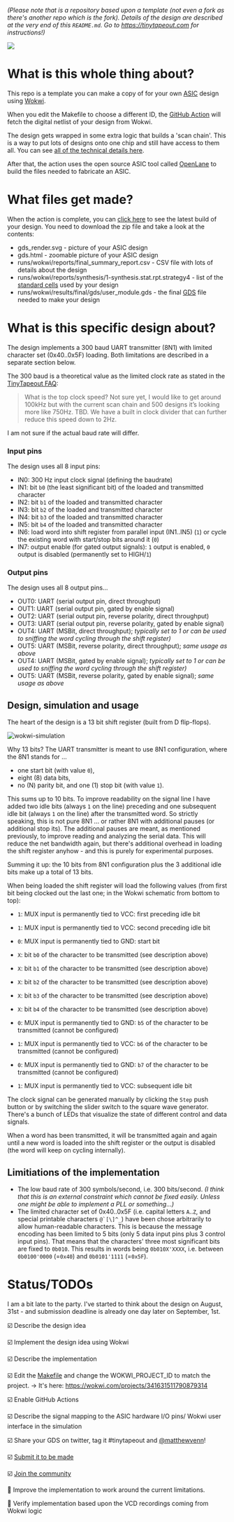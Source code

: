 *(Please note that is a repository based upon a template (not even a fork as there's another repo which is the fork). Details of the design are described at the very end of this `README.md`. Go to https://tinytapeout.com for instructions!)*

![](../../workflows/wokwi/badge.svg)

# What is this whole thing about?

This repo is a template you can make a copy of for your own [ASIC](https://www.zerotoasiccourse.com/terminology/asic/) design using [Wokwi](https://wokwi.com/).

When you edit the Makefile to choose a different ID, the [GitHub Action](.github/workflows/wokwi.yaml) will fetch the digital netlist of your design from Wokwi.

The design gets wrapped in some extra logic that builds a 'scan chain'. This is a way to put lots of designs onto one chip and still have access to them all. You can see [all of the technical details here](https://github.com/mattvenn/scan_wrapper).

After that, the action uses the open source ASIC tool called [OpenLane](https://www.zerotoasiccourse.com/terminology/openlane/) to build the files needed to fabricate an ASIC.

# What files get made?

When the action is complete, you can [click here](https://github.com/mattvenn/wokwi-verilog-gds-test/actions) to see the latest build of your design. You need to download the zip file and take a look at the contents:

* gds_render.svg - picture of your ASIC design
* gds.html - zoomable picture of your ASIC design
* runs/wokwi/reports/final_summary_report.csv  - CSV file with lots of details about the design
* runs/wokwi/reports/synthesis/1-synthesis.stat.rpt.strategy4 - list of the [standard cells](https://www.zerotoasiccourse.com/terminology/standardcell/) used by your design
* runs/wokwi/results/final/gds/user_module.gds - the final [GDS](https://www.zerotoasiccourse.com/terminology/gds2/) file needed to make your design


# What is this specific design about?

The design implements a 300 baud UART transmitter (8N1) with limited character set (0x40..0x5F) loading. Both limitations are described in a separate section below.

The 300 baud is a theoretical value as the limited clock rate as stated in the [TinyTapeout FAQ](https://docs.google.com/document/d/1HeUJ5RWxnGo36LE1jp5CoCfBO91wTzGANzlKC_vVfFI/):

>What is the top clock speed?
>Not sure yet, I would like to get around 100kHz but with the current scan chain and 500 designs it’s looking more like 750Hz. TBD. We have a built in clock divider that can further reduce this speed down to 2Hz.

I am not sure if the actual baud rate will differ.


### Input pins

The design uses all 8 input pins:

* IN0: 300 Hz input clock signal (defining the baudrate)
* IN1: bit `b0` (the least significant bit) of the loaded and transmitted character
* IN2: bit `b1` of the loaded and transmitted character
* IN3: bit `b2` of the loaded and transmitted character
* IN4: bit `b3` of the loaded and transmitted character
* IN5: bit `b4` of the loaded and transmitted character
* IN6: load word into shift register from parallel input (IN1..IN5) (`1`) or cycle the existing word with start/stop bits around it (`0`)
* IN7: output enable (for gated output signals): `1` output is enabled, `0` output is disabled (permanently set to HIGH/`1`)


### Output pins

The design uses all 8 output pins...

* OUT0: UART (serial output pin, direct throughput)
* OUT1: UART (serial output pin, gated by enable signal)
* OUT2: UART (serial output pin, reverse polarity, direct throughput)
* OUT3: UART (serial output pin, reverse polarity, gated by enable signal)
* OUT4: UART (MSBit, direct throughput); *typically set to 1 or can be used to sniffing the word cycling through the shift register)*
* OUT5: UART (MSBit, reverse polarity, direct throughput); *same usage as above*
* OUT4: UART (MSBit, gated by enable signal); *typically set to 1 or can be used to sniffing the word cycling through the shift register)*
* OUT5: UART (MSBit, reverse polarity, gated by enable signal); *same usage as above*


## Design, simulation and usage

The heart of the design is a 13 bit shift register (built from D flip-flops).

![wokwi-simulation](https://user-images.githubusercontent.com/6305922/188118935-462412b2-4f26-4b63-ae8d-aac4dac185e6.png)

Why 13 bits? The UART transmitter is meant to use 8N1 configuration, where the 8N1 stands for ...

* one start bit (with value `0`),
* eight (8) data bits,
* no (N) parity bit, and one (1) stop bit (with value `1`). 

This sums up to 10 bits. To improve readability on the signal line I have added two idle bits (always `1` on the line) preceding and one subsequent idle bit (always `1` on the line) after the transmitted word. So strictly speaking, this is not pure 8N1 ... or rather 8N1 with additional pauses (or additional stop its). The additional pauses are meant, as mentioned previously, to improve reading and analyzing the serial data. This will reduce the net bandwidth again, but there's additional overhead in loading the shift register anyhow - and this is purely for experimental purposes.

Summing it up: the 10 bits from 8N1 configuration plus the 3 additional idle bits make up a total of 13 bits.

When being loaded the shift register will load the following values (from first bit being clocked out the last one; in the Wokwi schematic from bottom to top):

* `1`: MUX input is permanently tied to VCC: first preceding idle bit
* `1`: MUX input is permanently tied to VCC: second preceding idle bit

* `0`: MUX input is permanently tied to GND: start bit
* `X`: bit `b0` of the character to be transmitted (see description above)
* `X`: bit `b1` of the character to be transmitted (see description above)
* `X`: bit `b2` of the character to be transmitted (see description above)
* `X`: bit `b3` of the character to be transmitted (see description above)
* `X`: bit `b4` of the character to be transmitted (see description above)
* `0`: MUX input is permanently tied to GND: `b5` of the character to be transmitted (cannot be configured)
* `1`: MUX input is permanently tied to VCC: `b6` of the character to be transmitted (cannot be configured)
* `0`: MUX input is permanently tied to GND: `b7` of the character to be transmitted (cannot be configured)

* `1`: MUX input is permanently tied to VCC: subsequent idle bit


The clock signal can be generated manually by clicking the `Step` push button or by switching the slider switch to the square wave generator. There's a bunch of LEDs that visualize the state of different control and data signals.

When a word has been transmitted, it will be transmitted again and again until a new word is loaded into the shift register or the output is disabled (the word will keep on cycling internally).


## Limitiations of the implementation

* The low baud rate of 300 symbols/second, i.e. 300 bits/second. *(I think that this is an external constraint which cannot be fixed easily. Unless one might be able to implement a PLL or something...)*
* The limited character set of 0x40..0x5F (i.e. capital letters `A`..`Z`, and special printable characters ``@`[\]^_``) have been chose arbitrarily to allow human-readable characters. This is because the message encoding has been limited to 5 bits (only 5 data input pins plus 3 control input pins). That means that the characters' three most significant bits are fixed to `0b010`. This results in words being `0b010X'XXXX`, i.e. between `0b0100'0000` (=`0x40`) and `0b0101'1111` (=`0x5F`).


# Status/TODOs

I am a bit late to the party. I've started to think about the design on August, 31st - and submission deadline is already one day later on September, 1st.

☑️ Describe the design idea

☑️ Implement the design idea using Wokwi

☑️ Describe the implementation

☑️ Edit the [Makefile](Makefile) and change the WOKWI_PROJECT_ID to match the project. → It's here: https://wokwi.com/projects/341631511790879314

☑️ Enable GitHub Actions

☑️ Describe the signal mapping to the ASIC hardware I/O pins/ Wokwi user interface in the simulation

☑️ Share your GDS on twitter, tag it #tinytapeout and [@matthewvenn](https://twitter.com/matthewvenn)!

☑️ [Submit it to be made](https://docs.google.com/forms/d/e/1FAIpQLSc3ZF0AHKD3LoZRSmKX5byl-0AzrSK8ADeh0DtkZQX0bbr16w/viewform?usp=sf_link)

☑️ [Join the community](https://discord.gg/rPK2nSjxy8)

🔲 Improve the implementation to work around the current limitations.

🔲 Verify implementation based upon the VCD recordings coming from Wokwi logic
